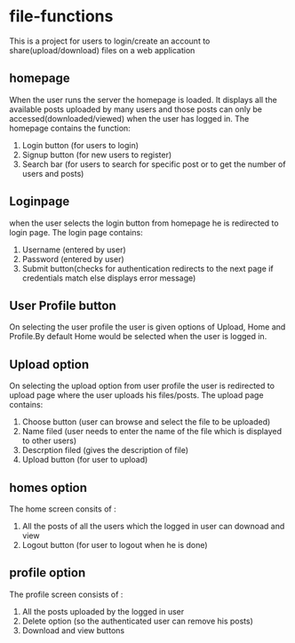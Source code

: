 # file-functions
This is a project for users to login/create an account to share(upload/download) files on a web application
## homepage
When the user runs the server the homepage is loaded. It displays all the available posts uploaded by many
users and those posts can only be accessed(downloaded/viewed) when the user has logged in.
The homepage contains the function:
1. Login button (for users to login)
2. Signup button (for new users to register)
3. Search bar (for users to search for specific post or to get the number of users and posts)

## Loginpage
when the user selects the login button from homepage he is redirected to login page.
The login page contains:
1. Username (entered by user)
2. Password (entered by user)
3. Submit button(checks for authentication redirects to the next page if credentials match else displays error message)

## User Profile button
On selecting the user profile the user is given options of Upload, Home and Profile.By default Home would be selected when the user is logged in.

## Upload option
On selecting the upload option from user profile the user is redirected to upload page where the user uploads his files/posts.
The upload page contains:
1. Choose button (user can browse and select the file to be uploaded)
2. Name filed (user needs to enter the name of the file which is displayed to other users)
3. Descrption filed (gives the description of file)
4. Upload button (for user to upload)

## homes option
The home screen consits of :
1. All the posts of all the users which the logged in user can downoad and view
2. Logout button (for user to logout when he is done)

## profile option
The profile screen consists of :
1. All the posts uploaded by the logged in user
2. Delete option (so the authenticated user can remove his posts)
3. Download and view buttons
